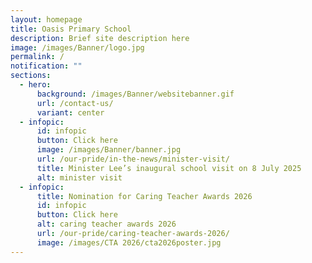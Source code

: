 ```yaml
---
layout: homepage
title: Oasis Primary School
description: Brief site description here
image: /images/Banner/logo.jpg
permalink: /
notification: ""
sections:
  - hero:
      background: /images/Banner/websitebanner.gif
      url: /contact-us/
      variant: center
  - infopic:
      id: infopic
      button: Click here
      image: /images/Banner/banner.jpg
      url: /our-pride/in-the-news/minister-visit/
      title: Minister Lee’s inaugural school visit on 8 July 2025
      alt: minister visit
  - infopic:
      title: Nomination for Caring Teacher Awards 2026
      id: infopic
      button: Click here
      alt: caring teacher awards 2026
      url: /our-pride/caring-teacher-awards-2026/
      image: /images/CTA 2026/cta2026poster.jpg
---
```

